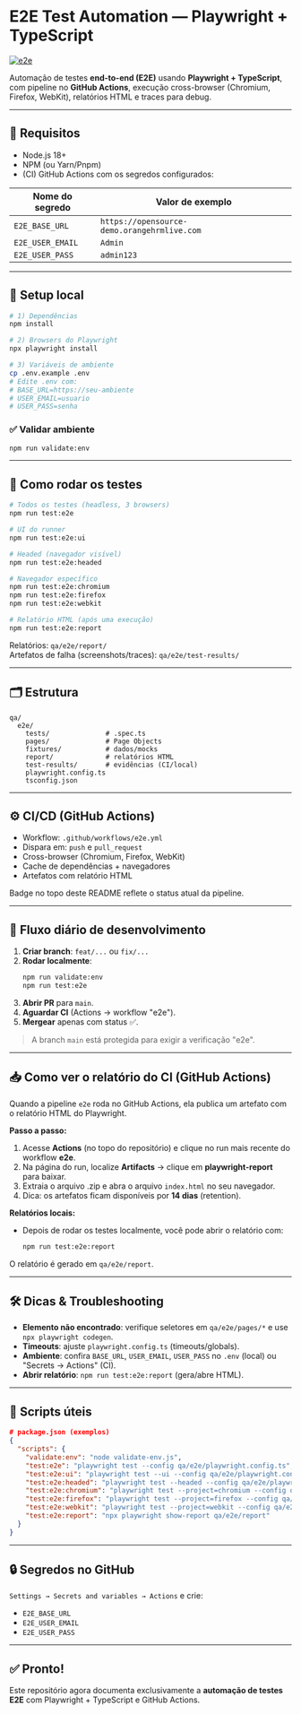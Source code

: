 # E2E Test Automation — Playwright + TypeScript

[![e2e](https://github.com/barbosaisabella101085-jpg/isinha-automacao/actions/workflows/e2e.yml/badge.svg)](../../actions/workflows/e2e.yml)

Automação de testes **end-to-end (E2E)** usando **Playwright + TypeScript**, com pipeline no **GitHub Actions**, execução cross-browser (Chromium, Firefox, WebKit), relatórios HTML e traces para debug.

---

## 🔧 Requisitos
- Node.js 18+  
- NPM (ou Yarn/Pnpm)  
- (CI) GitHub Actions com os segredos configurados:

| Nome do segredo | Valor de exemplo |
|---|---|
| `E2E_BASE_URL` | `https://opensource-demo.orangehrmlive.com` |
| `E2E_USER_EMAIL` | `Admin` |
| `E2E_USER_PASS` | `admin123` |

---

## 🚀 Setup local
```bash
# 1) Dependências
npm install

# 2) Browsers do Playwright
npx playwright install

# 3) Variáveis de ambiente
cp .env.example .env
# Edite .env com:
# BASE_URL=https://seu-ambiente
# USER_EMAIL=usuario
# USER_PASS=senha
```

### ✅ Validar ambiente
```bash
npm run validate:env
```

---

## 🧪 Como rodar os testes
```bash
# Todos os testes (headless, 3 browsers)
npm run test:e2e

# UI do runner
npm run test:e2e:ui

# Headed (navegador visível)
npm run test:e2e:headed

# Navegador específico
npm run test:e2e:chromium
npm run test:e2e:firefox
npm run test:e2e:webkit

# Relatório HTML (após uma execução)
npm run test:e2e:report
```

Relatórios: `qa/e2e/report/`  
Artefatos de falha (screenshots/traces): `qa/e2e/test-results/`

---

## 🗂️ Estrutura
```
qa/
  e2e/
    tests/              # .spec.ts
    pages/              # Page Objects
    fixtures/           # dados/mocks
    report/             # relatórios HTML
    test-results/       # evidências (CI/local)
    playwright.config.ts
    tsconfig.json
```

---

## ⚙️ CI/CD (GitHub Actions)
- Workflow: `.github/workflows/e2e.yml`
- Dispara em: `push` e `pull_request`
- Cross-browser (Chromium, Firefox, WebKit)
- Cache de dependências + navegadores
- Artefatos com relatório HTML

Badge no topo deste README reflete o status atual da pipeline.

---

## 🧭 Fluxo diário de desenvolvimento
1. **Criar branch**: `feat/...` ou `fix/...`  
2. **Rodar localmente**:
   ```bash
   npm run validate:env
   npm run test:e2e
   ```
3. **Abrir PR** para `main`.  
4. **Aguardar CI** (Actions → workflow "e2e").  
5. **Mergear** apenas com status ✅.

> A branch `main` está protegida para exigir a verificação "e2e".

---

## 📥 Como ver o relatório do CI (GitHub Actions)

Quando a pipeline `e2e` roda no GitHub Actions, ela publica um artefato com o relatório HTML do Playwright.

**Passo a passo:**
1. Acesse **Actions** (no topo do repositório) e clique no run mais recente do workflow **e2e**.
2. Na página do run, localize **Artifacts** → clique em **playwright-report** para baixar.
3. Extraia o arquivo .zip e abra o arquivo `index.html` no seu navegador.
4. Dica: os artefatos ficam disponíveis por **14 dias** (retention).

**Relatórios locais:**
- Depois de rodar os testes localmente, você pode abrir o relatório com:
  ```bash
  npm run test:e2e:report
  ```

O relatório é gerado em `qa/e2e/report`.

---

## 🛠️ Dicas & Troubleshooting
- **Elemento não encontrado**: verifique seletores em `qa/e2e/pages/*` e use `npx playwright codegen`.
- **Timeouts**: ajuste `playwright.config.ts` (timeouts/globals).
- **Ambiente**: confira `BASE_URL`, `USER_EMAIL`, `USER_PASS` no `.env` (local) ou "Secrets → Actions" (CI).
- **Abrir relatório**: `npm run test:e2e:report` (gera/abre HTML).

---

## 📜 Scripts úteis
```json
# package.json (exemplos)
{
  "scripts": {
    "validate:env": "node validate-env.js",
    "test:e2e": "playwright test --config qa/e2e/playwright.config.ts",
    "test:e2e:ui": "playwright test --ui --config qa/e2e/playwright.config.ts",
    "test:e2e:headed": "playwright test --headed --config qa/e2e/playwright.config.ts",
    "test:e2e:chromium": "playwright test --project=chromium --config qa/e2e/playwright.config.ts",
    "test:e2e:firefox": "playwright test --project=firefox --config qa/e2e/playwright.config.ts",
    "test:e2e:webkit": "playwright test --project=webkit --config qa/e2e/playwright.config.ts",
    "test:e2e:report": "npx playwright show-report qa/e2e/report"
  }
}
```

---

## 🔒 Segredos no GitHub
`Settings → Secrets and variables → Actions` e crie:
- `E2E_BASE_URL`
- `E2E_USER_EMAIL`
- `E2E_USER_PASS`

---

## ✅ Pronto!
Este repositório agora documenta exclusivamente a **automação de testes E2E** com Playwright + TypeScript e GitHub Actions.